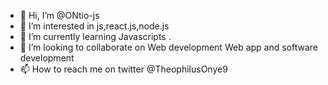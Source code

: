 - 👋 Hi, I’m @ONtio-js
- 👀 I’m interested in js,react.js,node.js
- 🌱 I’m currently learning Javascripts .
- 💞️ I’m looking to collaborate on Web development
    Web app and software development 
- 📫 How to reach me on twitter @TheophilusOnye9 

<!---
ONtio-js/ONtio-js is a ✨ special ✨ repository because its `README.md` (this file) appears on your GitHub profile.
You can click the Preview link to take a look at your changes.
--->
